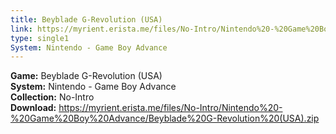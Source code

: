 ```yaml
---
title: Beyblade G-Revolution (USA)
link: https://myrient.erista.me/files/No-Intro/Nintendo%20-%20Game%20Boy%20Advance/Beyblade%20G-Revolution%20(USA).zip
type: single1
System: Nintendo - Game Boy Advance
---
```

<b>Game:</b> Beyblade G-Revolution (USA)<br>
<b>System:</b> Nintendo - Game Boy Advance<br>
<b>Collection:</b> No-Intro<br>
<b>Download:</b> https://myrient.erista.me/files/No-Intro/Nintendo%20-%20Game%20Boy%20Advance/Beyblade%20G-Revolution%20(USA).zip